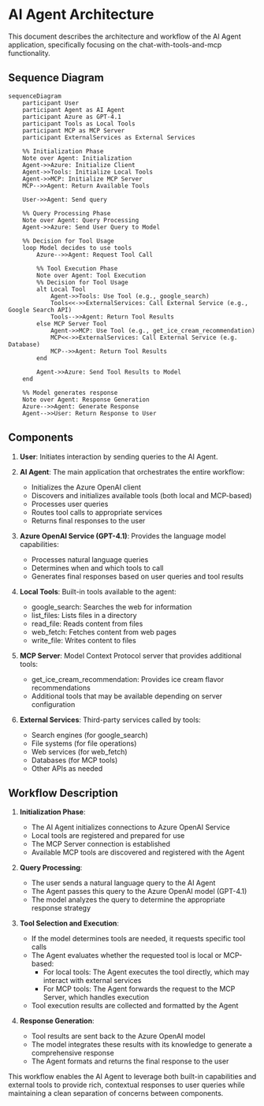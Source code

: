 # AI Agent Architecture

This document describes the architecture and workflow of the AI Agent application, specifically focusing on the chat-with-tools-and-mcp functionality.

## Sequence Diagram

```mermaid
sequenceDiagram
    participant User
    participant Agent as AI Agent
    participant Azure as GPT-4.1
    participant Tools as Local Tools
    participant MCP as MCP Server
    participant ExternalServices as External Services
    
    %% Initialization Phase
    Note over Agent: Initialization
    Agent->>Azure: Initialize Client
    Agent->>Tools: Initialize Local Tools
    Agent->>MCP: Initialize MCP Server
    MCP-->>Agent: Return Available Tools
    
    User->>Agent: Send query

    %% Query Processing Phase
    Note over Agent: Query Processing
    Agent->>Azure: Send User Query to Model
    
    %% Decision for Tool Usage
    loop Model decides to use tools
        Azure-->>Agent: Request Tool Call
        
        %% Tool Execution Phase
        Note over Agent: Tool Execution
        %% Decision for Tool Usage
        alt Local Tool
            Agent->>Tools: Use Tool (e.g., google_search)
            Tools<<->>ExternalServices: Call External Service (e.g., Google Search API)
            Tools-->>Agent: Return Tool Results
        else MCP Server Tool
            Agent->>MCP: Use Tool (e.g., get_ice_cream_recommendation)
            MCP<<->>ExternalServices: Call External Service (e.g. Database)
            MCP-->>Agent: Return Tool Results
        end
        
        Agent->>Azure: Send Tool Results to Model
    end
    
    %% Model generates response
    Note over Agent: Response Generation
    Azure-->>Agent: Generate Response
    Agent-->>User: Return Response to User
```

## Components

1. **User**: Initiates interaction by sending queries to the AI Agent.

2. **AI Agent**: The main application that orchestrates the entire workflow:
   - Initializes the Azure OpenAI client
   - Discovers and initializes available tools (both local and MCP-based)
   - Processes user queries
   - Routes tool calls to appropriate services
   - Returns final responses to the user

3. **Azure OpenAI Service (GPT-4.1)**: Provides the language model capabilities:
   - Processes natural language queries
   - Determines when and which tools to call
   - Generates final responses based on user queries and tool results

4. **Local Tools**: Built-in tools available to the agent:
   - google_search: Searches the web for information
   - list_files: Lists files in a directory
   - read_file: Reads content from files
   - web_fetch: Fetches content from web pages
   - write_file: Writes content to files

5. **MCP Server**: Model Context Protocol server that provides additional tools:
   - get_ice_cream_recommendation: Provides ice cream flavor recommendations
   - Additional tools that may be available depending on server configuration

6. **External Services**: Third-party services called by tools:
   - Search engines (for google_search)
   - File systems (for file operations)
   - Web services (for web_fetch)
   - Databases (for MCP tools)
   - Other APIs as needed

## Workflow Description

1. **Initialization Phase**:
   - The AI Agent initializes connections to Azure OpenAI Service
   - Local tools are registered and prepared for use
   - The MCP Server connection is established
   - Available MCP tools are discovered and registered with the Agent

2. **Query Processing**:
   - The user sends a natural language query to the AI Agent
   - The Agent passes this query to the Azure OpenAI model (GPT-4.1)
   - The model analyzes the query to determine the appropriate response strategy

3. **Tool Selection and Execution**:
   - If the model determines tools are needed, it requests specific tool calls
   - The Agent evaluates whether the requested tool is local or MCP-based:
     - For local tools: The Agent executes the tool directly, which may interact with external services
     - For MCP tools: The Agent forwards the request to the MCP Server, which handles execution
   - Tool execution results are collected and formatted by the Agent

4. **Response Generation**:
   - Tool results are sent back to the Azure OpenAI model
   - The model integrates these results with its knowledge to generate a comprehensive response
   - The Agent formats and returns the final response to the user

This workflow enables the AI Agent to leverage both built-in capabilities and external tools to provide rich, contextual responses to user queries while maintaining a clean separation of concerns between components.